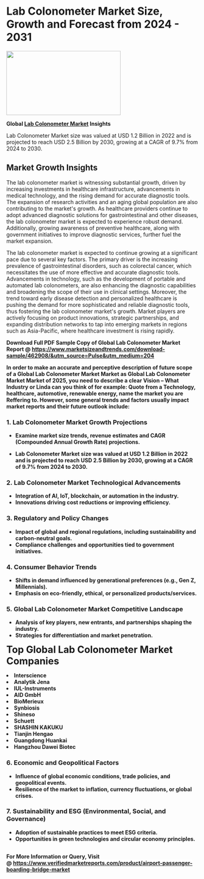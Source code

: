 <H1>Lab Colonometer Market Size, Growth and Forecast from 2024 - 2031</H1><img class="aligncenter size-medium wp-image-584254" src="https://thirdeyenews.in/wp-content/uploads/2024/09/Global-Market-Research-300x168.jpeg" alt="" width="300" height="168" /><p><strong>Global&nbsp;<a href="https://www.marketsizeandtrends.com/download-sample/462908/&amp;utm_source=Pulse&amp;utm_medium=204">Lab Colonometer Market</a> Insights</strong></p><p>Lab Colonometer Market size was valued at USD 1.2 Billion in 2022 and is projected to reach USD 2.5 Billion by 2030, growing at a CAGR of 9.7% from 2024 to 2030.</p><p><h2>Market Growth Insights</h2> <p>The lab colonometer market is witnessing substantial growth, driven by increasing investments in healthcare infrastructure, advancements in medical technology, and the rising demand for accurate diagnostic tools. The expansion of research activities and an aging global population are also contributing to the market's growth. As healthcare providers continue to adopt advanced diagnostic solutions for gastrointestinal and other diseases, the lab colonometer market is expected to experience robust demand. Additionally, growing awareness of preventive healthcare, along with government initiatives to improve diagnostic services, further fuel the market expansion.</p> <p><strong></strong></p> <p>The lab colonometer market is expected to continue growing at a significant pace due to several key factors. The primary driver is the increasing prevalence of gastrointestinal disorders, such as colorectal cancer, which necessitates the use of more effective and accurate diagnostic tools. Advancements in technology, such as the development of portable and automated lab colonometers, are also enhancing the diagnostic capabilities and broadening the scope of their use in clinical settings. Moreover, the trend toward early disease detection and personalized healthcare is pushing the demand for more sophisticated and reliable diagnostic tools, thus fostering the lab colonometer market's growth. Market players are actively focusing on product innovations, strategic partnerships, and expanding distribution networks to tap into emerging markets in regions such as Asia-Pacific, where healthcare investment is rising rapidly. <p><strong></p><p><span class=""><strong>Download Full PDF Sample Copy of Global Lab Colonometer Market Report</strong> @ <a href="https://www.marketsizeandtrends.com/download-sample/462908/&amp;utm_source=Pulse&amp;utm_medium=204" target="_blank">https://www.marketsizeandtrends.com/download-sample/462908/&amp;utm_source=Pulse&amp;utm_medium=204</a></span></p><p>In order to make an accurate and perceptive description of future scope of a Global&nbsp;Lab Colonometer Market Market as Global&nbsp;Lab Colonometer Market Market of 2025, you need to describe a clear Vision &ndash; What Industry or Linda can you think of for example: Quote from a Technology, healthcare, automotive, renewable energy, name the market you are Reffering to. However, some general trends and factors usually impact market reports and their future outlook include:</p><h3>1.&nbsp;<strong>Lab Colonometer Market Growth Projections</strong></h3><ul><li>Examine market size trends, revenue estimates and CAGR (Compounded Annual Growth Rate) projections.</li><li><p>Lab Colonometer Market size was valued at USD 1.2 Billion in 2022 and is projected to reach USD 2.5 Billion by 2030, growing at a CAGR of 9.7% from 2024 to 2030.</p></li></ul><h3>2.&nbsp;<strong>Lab Colonometer Market Technological Advancements</strong></h3><ul><li>Integration of AI, IoT, blockchain, or automation in the industry.</li><li>Innovations driving cost reductions or improving efficiency.</li></ul><h3>3.&nbsp;<strong>Regulatory and Policy Changes</strong></h3><ul><li>Impact of global and regional regulations, including sustainability and carbon-neutral goals.</li><li>Compliance challenges and opportunities tied to government initiatives.</li></ul><h3>4.&nbsp;<strong>Consumer Behavior Trends</strong></h3><ul><li>Shifts in demand influenced by generational preferences (e.g., Gen Z, Millennials).</li><li>Emphasis on eco-friendly, ethical, or personalized products/services.</li></ul><h3>5.&nbsp;<strong>Global Lab Colonometer Market Competitive Landscape</strong></h3><ul><li>Analysis of key players, new entrants, and partnerships shaping the industry.</li><li>Strategies for differentiation and market penetration.</li></ul><p data-pm-slice="1 1 []"><span style="color: inherit; font-family: inherit; font-size: 25px;">Top Global Lab Colonometer Market Companies</span></p><div class="" data-test-id=""><p><li>Interscience</li><li> Analytik Jena</li><li> IUL-Instruments</li><li> AID GmbH</li><li> BioMerieux</li><li> Synbiosis</li><li> Shineso</li><li> Schuett</li><li> SHASHIN KAKUKU</li><li> Tianjin Hengao</li><li> Guangdong Huankai</li><li> Hangzhou Dawei Biotec</li></p></div><h3>6.&nbsp;<strong>Economic and Geopolitical Factors</strong></h3><ul><li>Influence of global economic conditions, trade policies, and geopolitical events.</li><li>Resilience of the market to inflation, currency fluctuations, or global crises.</li></ul><h3>7.&nbsp;<strong>Sustainability and ESG (Environmental, Social, and Governance)</strong></h3><ul><li>Adoption of sustainable practices to meet ESG criteria.</li><li>Opportunities in green technologies and circular economy principles.</li></ul><h2><strong style="font-size: 14px;">For More Information or Query, Visit @&nbsp;</strong><a style="background-color: #ffffff; font-size: 14px;" href="https://www.marketsizeandtrends.com/report/lab-colonometer-market/" target="_blank">https://www.verifiedmarketreports.com/product/airport-passenger-boarding-bridge-market</a></h2>
